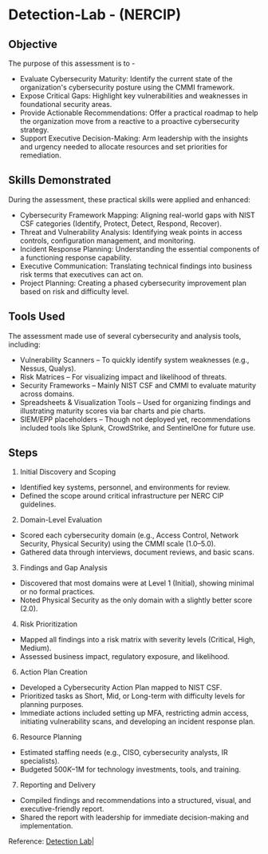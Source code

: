 # Detection-Lab - (NERCIP)

## Objective
The purpose of this assessment is to -
- Evaluate Cybersecurity Maturity: Identify the current state of the organization's cybersecurity posture using the CMMI framework.
- Expose Critical Gaps: Highlight key vulnerabilities and weaknesses in foundational security areas.
- Provide Actionable Recommendations: Offer a practical roadmap to help the organization move from a reactive to a proactive cybersecurity strategy.
- Support Executive Decision-Making: Arm leadership with the insights and urgency needed to allocate resources and set priorities for remediation.

## Skills Demonstrated
During the assessment, these practical skills were applied and enhanced:
- Cybersecurity Framework Mapping: Aligning real-world gaps with NIST CSF categories (Identify, Protect, Detect, Respond, Recover).
- Threat and Vulnerability Analysis: Identifying weak points in access controls, configuration management, and monitoring.
- Incident Response Planning: Understanding the essential components of a functioning response capability.
- Executive Communication: Translating technical findings into business risk terms that executives can act on.
- Project Planning: Creating a phased cybersecurity improvement plan based on risk and difficulty level.

## Tools Used
The assessment made use of several cybersecurity and analysis tools, including:
- Vulnerability Scanners – To quickly identify system weaknesses (e.g., Nessus, Qualys).
- Risk Matrices – For visualizing impact and likelihood of threats.
- Security Frameworks – Mainly NIST CSF and CMMI to evaluate maturity across domains.
- Spreadsheets & Visualization Tools – Used for organizing findings and illustrating maturity scores via bar charts and pie charts.
- SIEM/EPP placeholders – Though not deployed yet, recommendations included tools like Splunk, CrowdStrike, and SentinelOne for future use.
  
## Steps
1. Initial Discovery and Scoping
- Identified key systems, personnel, and environments for review.
- Defined the scope around critical infrastructure per NERC CIP guidelines.

2. Domain-Level Evaluation
- Scored each cybersecurity domain (e.g., Access Control, Network Security, Physical Security) using the CMMI scale (1.0–5.0).
- Gathered data through interviews, document reviews, and basic scans.

3. Findings and Gap Analysis
- Discovered that most domains were at Level 1 (Initial), showing minimal or no formal practices.
- Noted Physical Security as the only domain with a slightly better score (2.0).

4. Risk Prioritization
- Mapped all findings into a risk matrix with severity levels (Critical, High, Medium).
- Assessed business impact, regulatory exposure, and likelihood.

6. Action Plan Creation
- Developed a Cybersecurity Action Plan mapped to NIST CSF.
- Prioritized tasks as Short, Mid, or Long-term with difficulty levels for planning purposes.
- Immediate actions included setting up MFA, restricting admin access, initiating vulnerability scans, and developing an incident response plan.

6. Resource Planning
- Estimated staffing needs (e.g., CISO, cybersecurity analysts, IR specialists).
- Budgeted $500K–$1M for technology investments, tools, and training.

7. Reporting and Delivery
- Compiled findings and recommendations into a structured, visual, and executive-friendly report.
- Shared the report with leadership for immediate decision-making and implementation.

Reference: <a href="https://drive.google.com/file/d/1ELLcCSheXL2hSrFStqYt4XFhb2nrHmIv/view?usp=drive_link">Detection Lab</a>|
